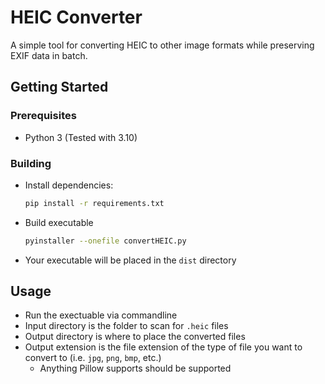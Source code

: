 # HEIC Converter

A simple tool for converting HEIC to other image formats while preserving EXIF data in batch.

## Getting Started

### Prerequisites

* Python 3 (Tested with 3.10)

### Building

* Install dependencies:
  ```bash
  pip install -r requirements.txt
  ```

* Build executable
  ```bash
  pyinstaller --onefile convertHEIC.py
  ```

* Your executable will be placed in the `dist` directory

## Usage

* Run the exectuable via commandline
* Input directory is the folder to scan for `.heic` files
* Output directory is where to place the converted files
* Output extension is the file extension of the type of file you want to convert to (i.e. `jpg`, `png`, `bmp`, etc.)
  * Anything Pillow supports should be supported
